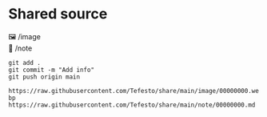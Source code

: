 # Shared source

🖼️ /image  
📃 /note  

`git add .`  
`git commit -m "Add info"`  
`git push origin main`  

`https://raw.githubusercontent.com/Tefesto/share/main/image/00000000.webp`  
`https://raw.githubusercontent.com/Tefesto/share/main/note/00000000.md`  

